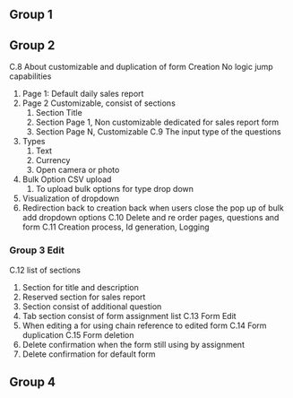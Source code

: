 ## Group 1
## Group 2
C.8 About customizable and duplication of form Creation 
No logic jump capabilities
1. Page 1: Default daily sales report
2. Page 2 Customizable, consist of sections
	 1. Section Title
	 2. Section Page 1, Non customizable dedicated for sales report form
	 3. Section Page N, Customizable 
C.9  The input type of the questions
1. Types
	1. Text
	2. Currency
	3. Open camera or photo
2. Bulk Option CSV upload
	1. To upload bulk options for type drop down 
3. Visualization of dropdown 
4. Redirection back to creation back when users close the pop up of bulk add dropdown options
C.10 Delete and re order pages, questions and form
C.11 Creation process, Id generation, Logging
### Group 3 Edit
C.12 list of sections
1. Section for title and description
2. Reserved section for sales report
3. Section consist of additional question
4. Tab section consist of form assignment list
C.13 Form Edit
1. When editing a for using chain reference to edited form
C.14 Form duplication 
C.15 Form deletion
1. Delete confirmation when the form still using by assignment 
2. Delete confirmation for default form
## Group 4
